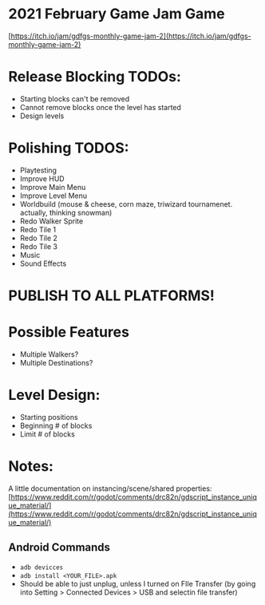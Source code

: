 # 2021 February Game Jam Game
[https://itch.io/jam/gdfgs-monthly-game-jam-2](https://itch.io/jam/gdfgs-monthly-game-jam-2)

# Release Blocking TODOs:
- Starting blocks can't be removed
- Cannot remove blocks once the level has started
- Design levels

# Polishing TODOS:
- Playtesting
- Improve HUD
- Improve Main Menu
- Improve Level Menu
- Worldbuild (mouse & cheese, corn maze, triwizard tournamenet. actually, thinking snowman)
- Redo Walker Sprite
- Redo Tile 1
- Redo Tile 2
- Redo Tile 3
- Music
- Sound Effects

# PUBLISH TO ALL PLATFORMS!

# Possible Features
- Multiple Walkers?
- Multiple Destinations?

# Level Design:
- Starting positions
- Beginning # of blocks
- Limit # of blocks

# Notes:
 A little documentation on instancing/scene/shared properties: [https://www.reddit.com/r/godot/comments/drc82n/gdscript_instance_unique_material/](https://www.reddit.com/r/godot/comments/drc82n/gdscript_instance_unique_material/)

## Android Commands
- `adb devicces`
- `adb install <YOUR_FILE>.apk`
- Should be able to just unplug, unless I turned on FIle Transfer (by going into Setting > Connected Devices > USB and selectin file transfer)
